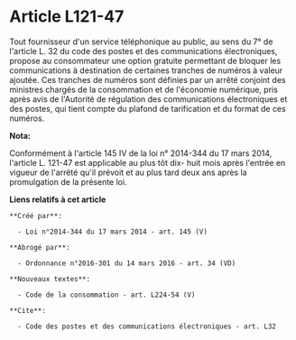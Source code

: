 # Article L121-47

Tout fournisseur d'un service téléphonique au public, au sens du 7° de l'article L. 32 du code des postes et des
communications électroniques, propose au consommateur une option gratuite permettant de bloquer les communications à
destination de certaines tranches de numéros à valeur ajoutée. Ces tranches de numéros sont définies par un arrêté conjoint
des ministres chargés de la consommation et de l'économie numérique, pris après avis de l'Autorité de régulation des
communications électroniques et des postes, qui tient compte du plafond de tarification et du format de ces numéros.

**Nota:**

Conformément à l'article 145 IV de la loi n° 2014-344 du 17 mars 2014, l'article L. 121-47 est applicable au plus tôt dix-
huit mois après l'entrée en vigueur de l'arrêté qu'il prévoit et au plus tard deux ans après la promulgation de la présente
loi.

**Liens relatifs à cet article**

	**Créé par**:

	  - Loi n°2014-344 du 17 mars 2014 - art. 145 (V)

	**Abrogé par**:

	  - Ordonnance n°2016-301 du 14 mars 2016 - art. 34 (VD)

	**Nouveaux textes**:

	  - Code de la consommation - art. L224-54 (V)

	**Cite**:

	  - Code des postes et des communications électroniques - art. L32
